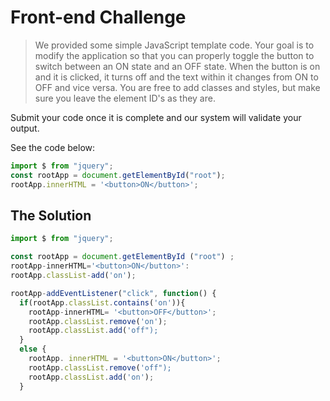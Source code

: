# Front-end Challenge

> We provided some simple JavaScript template code. Your goal is to modify the application so that you can properly toggle the button to switch between an ON state and an OFF state. When the button is on and it is clicked, it turns off and the text within it changes from ON to OFF and vice versa. You are free to add classes and styles, but make sure you leave the element ID's as they are. 

Submit your code once it is complete and our system will validate your output.

See the code below: 

```javascript
import $ from "jquery";
const rootApp = document.getElementById("root");
rootApp.innerHTML = '<button>ON</button>';
```

## The Solution

```javascript
import $ from "jquery";

const rootApp = document.getElementById ("root") ;
rootApp-innerHTML='<button>ON</button>':
rootApp.classList-add('on');

rootApp-addEventListener("click", function() {
  if(rootApp.classList.contains('on')){
    rootApp-innerHTML= '<button>OFF</button>';
    rootApp.classList.remove('on');
    rootApp.classList.add('off");
  }
  else {
    rootApp. innerHTML = '<button>ON</button>';
    rootApp.classList.remove('off");
    rootApp.classList.add('on');
  }
```
